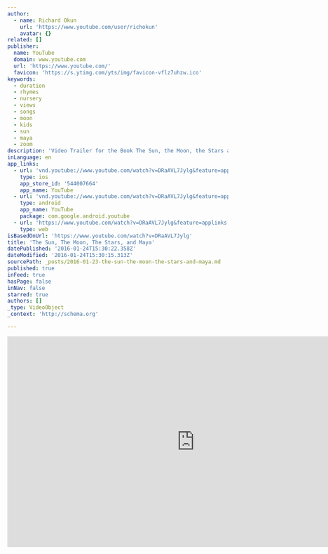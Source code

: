 ```yaml
---
author:
  - name: Richard Okun
    url: 'https://www.youtube.com/user/richokun'
    avatar: {}
related: []
publisher:
  name: YouTube
  domain: www.youtube.com
  url: 'https://www.youtube.com/'
  favicon: 'https://s.ytimg.com/yts/img/favicon-vflz7uhzw.ico'
keywords:
  - duration
  - rhymes
  - nursery
  - views
  - songs
  - moon
  - kids
  - sun
  - maya
  - zoom
description: 'Video Trailer for the Book The Sun, the Moon, the Stars and Maya a very special book unique in format, richly textured with full color original illustrations using famous quotes as inspirations for short lyrical interpretations by Maya the magical puppy who speaks in rhyme all the time.'
inLanguage: en
app_links:
  - url: 'vnd.youtube://www.youtube.com/watch?v=DRaAVL7Jylg&feature=applinks'
    type: ios
    app_store_id: '544007664'
    app_name: YouTube
  - url: 'vnd.youtube://www.youtube.com/watch?v=DRaAVL7Jylg&feature=applinks'
    type: android
    app_name: YouTube
    package: com.google.android.youtube
  - url: 'https://www.youtube.com/watch?v=DRaAVL7Jylg&feature=applinks'
    type: web
isBasedOnUrl: 'https://www.youtube.com/watch?v=DRaAVL7Jylg'
title: 'The Sun, The Moon, The Stars, and Maya'
datePublished: '2016-01-24T15:30:22.358Z'
dateModified: '2016-01-24T15:30:15.313Z'
sourcePath: _posts/2016-01-23-the-sun-the-moon-the-stars-and-maya.md
published: true
inFeed: true
hasPage: false
inNav: false
starred: true
authors: []
_type: VideoObject
_context: 'http://schema.org'

---
```

<iframe src="https://cdn.embedly.com/widgets/media.html?src=https%3A%2F%2Fwww.youtube.com%2Fembed%2FDRaAVL7Jylg%3Ffeature%3Doembed&amp;url=https%3A%2F%2Fwww.youtube.com%2Fwatch%3Fv%3DDRaAVL7Jylg&amp;image=https%3A%2F%2Fi.ytimg.com%2Fvi%2FDRaAVL7Jylg%2Fhqdefault.jpg&amp;key=b7d04c9b404c499eba89ee7072e1c4f7&amp;type=text%2Fhtml&amp;schema=youtube" width="854" height="480" scrolling="no" frameborder="0" allowfullscreen="allowfullscreen" style=""></iframe>